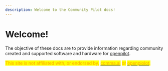 ```yaml
---
description: Welcome to the Community Pilot docs!
---
```


# Welcome!

The objective of these docs are to provide information regarding community created and supported software and hardware for [openpilot](https://github.com/commaai/openpilot).

<mark style="color:orange;background-color:yellow;">This site is not affiliated with, or endorsed by,</mark> [<mark style="color:orange;background-color:yellow;">comma.ai</mark>](https://comma.ai/) <mark style="color:orange;background-color:yellow;">or</mark> [<mark style="color:orange;background-color:yellow;">openpiolot</mark>](https://comma.ai/openpilot)<mark style="color:orange;background-color:yellow;">.</mark>&#x20;
